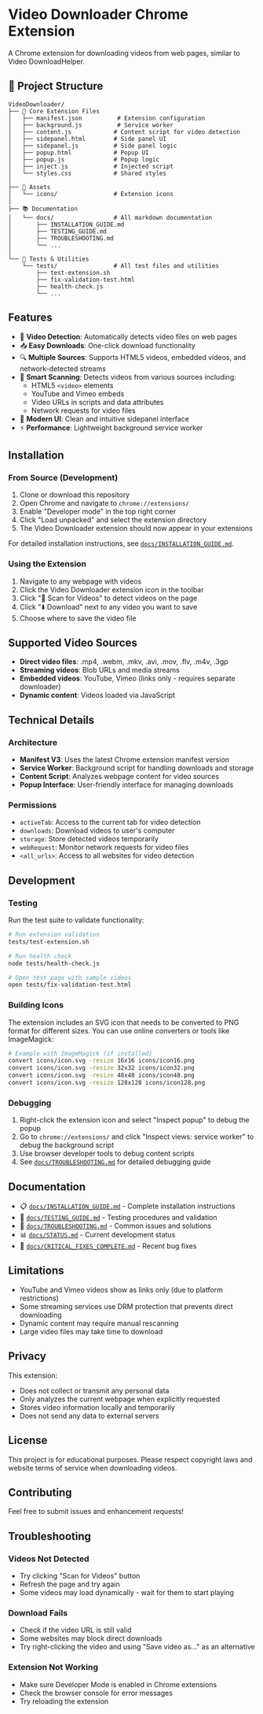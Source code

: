 # Video Downloader Chrome Extension

A Chrome extension for downloading videos from web pages, similar to Video DownloadHelper.

## 📁 Project Structure

```text
VideoDownloader/
├── 📄 Core Extension Files
│   ├── manifest.json          # Extension configuration
│   ├── background.js          # Service worker
│   ├── content.js            # Content script for video detection
│   ├── sidepanel.html        # Side panel UI
│   ├── sidepanel.js          # Side panel logic
│   ├── popup.html            # Popup UI
│   ├── popup.js              # Popup logic
│   ├── inject.js             # Injected script
│   └── styles.css            # Shared styles
│
├── 🎨 Assets
│   └── icons/                # Extension icons
│
├── 📚 Documentation
│   └── docs/                 # All markdown documentation
│       ├── INSTALLATION_GUIDE.md
│       ├── TESTING_GUIDE.md
│       ├── TROUBLESHOOTING.md
│       └── ...
│
└── 🧪 Tests & Utilities
    └── tests/                # All test files and utilities
        ├── test-extension.sh
        ├── fix-validation-test.html
        ├── health-check.js
        └── ...
```

## Features

- 🎥 **Video Detection**: Automatically detects video files on web pages
- 📥 **Easy Downloads**: One-click download functionality
- 🔍 **Multiple Sources**: Supports HTML5 videos, embedded videos, and network-detected streams
- 🎯 **Smart Scanning**: Detects videos from various sources including:
  - HTML5 `<video>` elements
  - YouTube and Vimeo embeds
  - Video URLs in scripts and data attributes
  - Network requests for video files
- 🎨 **Modern UI**: Clean and intuitive sidepanel interface
- ⚡ **Performance**: Lightweight background service worker

## Installation

### From Source (Development)

1. Clone or download this repository
2. Open Chrome and navigate to `chrome://extensions/`
3. Enable "Developer mode" in the top right corner
4. Click "Load unpacked" and select the extension directory
5. The Video Downloader extension should now appear in your extensions

For detailed installation instructions, see [`docs/INSTALLATION_GUIDE.md`](docs/INSTALLATION_GUIDE.md).

### Using the Extension

1. Navigate to any webpage with videos
2. Click the Video Downloader extension icon in the toolbar
3. Click "🔄 Scan for Videos" to detect videos on the page
4. Click "⬇️ Download" next to any video you want to save
5. Choose where to save the video file

## Supported Video Sources

- **Direct video files**: .mp4, .webm, .mkv, .avi, .mov, .flv, .m4v, .3gp
- **Streaming videos**: Blob URLs and media streams
- **Embedded videos**: YouTube, Vimeo (links only - requires separate downloader)
- **Dynamic content**: Videos loaded via JavaScript

## Technical Details

### Architecture

- **Manifest V3**: Uses the latest Chrome extension manifest version
- **Service Worker**: Background script for handling downloads and storage
- **Content Script**: Analyzes webpage content for video sources
- **Popup Interface**: User-friendly interface for managing downloads

### Permissions

- `activeTab`: Access to the current tab for video detection
- `downloads`: Download videos to user's computer
- `storage`: Store detected videos temporarily
- `webRequest`: Monitor network requests for video files
- `<all_urls>`: Access to all websites for video detection

## Development

### Testing

Run the test suite to validate functionality:

```bash
# Run extension validation
tests/test-extension.sh

# Run health check
node tests/health-check.js

# Open test page with sample videos
open tests/fix-validation-test.html
```

### Building Icons

The extension includes an SVG icon that needs to be converted to PNG format for different sizes. You can use online converters or tools like ImageMagick:

```bash
# Example with ImageMagick (if installed)
convert icons/icon.svg -resize 16x16 icons/icon16.png
convert icons/icon.svg -resize 32x32 icons/icon32.png
convert icons/icon.svg -resize 48x48 icons/icon48.png
convert icons/icon.svg -resize 128x128 icons/icon128.png
```

### Debugging

1. Right-click the extension icon and select "Inspect popup" to debug the popup
2. Go to `chrome://extensions/` and click "Inspect views: service worker" to debug the background script
3. Use browser developer tools to debug content scripts
4. See [`docs/TROUBLESHOOTING.md`](docs/TROUBLESHOOTING.md) for detailed debugging guide

## Documentation

- 📋 [`docs/INSTALLATION_GUIDE.md`](docs/INSTALLATION_GUIDE.md) - Complete installation instructions
- 🧪 [`docs/TESTING_GUIDE.md`](docs/TESTING_GUIDE.md) - Testing procedures and validation
- 🔧 [`docs/TROUBLESHOOTING.md`](docs/TROUBLESHOOTING.md) - Common issues and solutions
- 📊 [`docs/STATUS.md`](docs/STATUS.md) - Current development status
- 🎯 [`docs/CRITICAL_FIXES_COMPLETE.md`](docs/CRITICAL_FIXES_COMPLETE.md) - Recent bug fixes

## Limitations

- YouTube and Vimeo videos show as links only (due to platform restrictions)
- Some streaming services use DRM protection that prevents direct downloading
- Dynamic content may require manual rescanning
- Large video files may take time to download

## Privacy

This extension:

- Does not collect or transmit any personal data
- Only analyzes the current webpage when explicitly requested
- Stores video information locally and temporarily
- Does not send any data to external servers

## License

This project is for educational purposes. Please respect copyright laws and website terms of service when downloading videos.

## Contributing

Feel free to submit issues and enhancement requests!

## Troubleshooting

### Videos Not Detected

- Try clicking "Scan for Videos" button
- Refresh the page and try again
- Some videos may load dynamically - wait for them to start playing

### Download Fails

- Check if the video URL is still valid
- Some websites may block direct downloads
- Try right-clicking the video and using "Save video as..." as an alternative

### Extension Not Working

- Make sure Developer Mode is enabled in Chrome extensions
- Check the browser console for error messages
- Try reloading the extension
